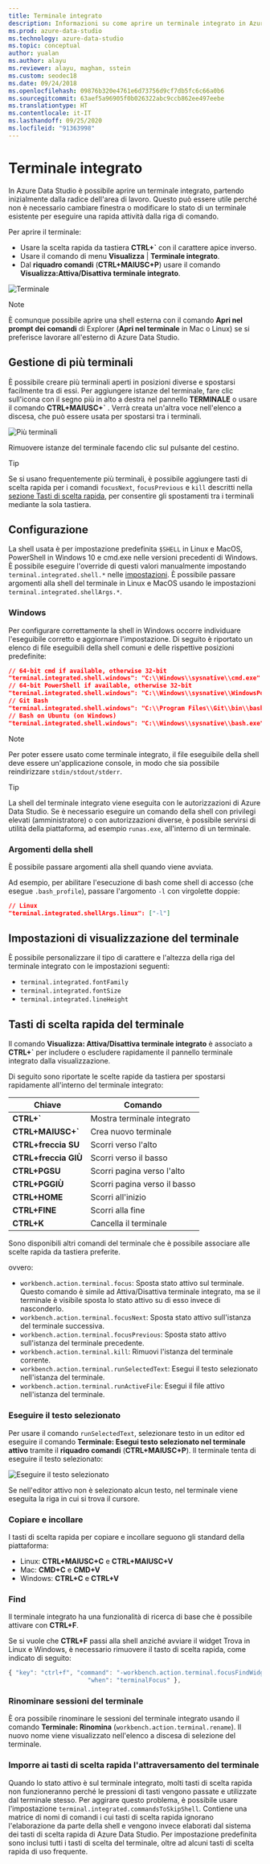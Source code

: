 ```yaml
---
title: Terminale integrato
description: Informazioni su come aprire un terminale integrato in Azure Data Studio. Un terminale integrato può essere più pratico di uno separato.
ms.prod: azure-data-studio
ms.technology: azure-data-studio
ms.topic: conceptual
author: yualan
ms.author: alayu
ms.reviewer: alayu, maghan, sstein
ms.custom: seodec18
ms.date: 09/24/2018
ms.openlocfilehash: 09876b320e4761e6d73756d9cf7db5fc6c66a0b6
ms.sourcegitcommit: 63aef5a96905f0b026322abc9ccb862ee497eebe
ms.translationtype: HT
ms.contentlocale: it-IT
ms.lasthandoff: 09/25/2020
ms.locfileid: "91363998"
---
```

# <a name="integrated-terminal"></a>Terminale integrato

In Azure Data Studio è possibile aprire un terminale integrato, partendo inizialmente dalla radice dell'area di lavoro. Questo può essere utile perché non è necessario cambiare finestra o modificare lo stato di un terminale esistente per eseguire una rapida attività dalla riga di comando.

Per aprire il terminale:

* Usare la scelta rapida da tastiera **CTRL+`** con il carattere apice inverso.
* Usare il comando di menu **Visualizza** | **Terminale integrato**.
* Dal **riquadro comandi** (**CTRL+MAIUSC+P**) usare il comando **Visualizza:Attiva/Disattiva terminale integrato**.

![Terminale](media/integrated-terminal/terminal-screen.png)

> [!NOTE]
> È comunque possibile aprire una shell esterna con il comando **Apri nel prompt dei comandi** di Explorer (**Apri nel terminale** in Mac o Linux) se si preferisce lavorare all'esterno di Azure Data Studio.

## <a name="managing-multiple-terminals"></a>Gestione di più terminali

È possibile creare più terminali aperti in posizioni diverse e spostarsi facilmente tra di essi. Per aggiungere istanze del terminale, fare clic sull'icona con il segno più in alto a destra nel pannello **TERMINALE** o usare il comando **CTRL+MAIUSC+`** . Verrà creata un'altra voce nell'elenco a discesa, che può essere usata per spostarsi tra i terminali.

![Più terminali](media/integrated-terminal/terminal-multiple-instances.png)

Rimuovere istanze del terminale facendo clic sul pulsante del cestino.

> [!TIP]
> Se si usano frequentemente più terminali, è possibile aggiungere tasti di scelta rapida per i comandi `focusNext`, `focusPrevious` e `kill` descritti nella [sezione Tasti di scelta rapida](#key-bindings), per consentire gli spostamenti tra i terminali mediante la sola tastiera.

## <a name="configuration"></a>Configurazione

La shell usata è per impostazione predefinita `$SHELL` in Linux e MacOS, PowerShell in Windows 10 e cmd.exe nelle versioni precedenti di Windows. È possibile eseguire l'override di questi valori manualmente impostando `terminal.integrated.shell.*` nelle [impostazioni](settings.md). È possibile passare argomenti alla shell del terminale in Linux e MacOS usando le impostazioni `terminal.integrated.shellArgs.*`.

### <a name="windows"></a>Windows

Per configurare correttamente la shell in Windows occorre individuare l'eseguibile corretto e aggiornare l'impostazione. Di seguito è riportato un elenco di file eseguibili della shell comuni e delle rispettive posizioni predefinite:

```json
// 64-bit cmd if available, otherwise 32-bit
"terminal.integrated.shell.windows": "C:\\Windows\\sysnative\\cmd.exe"
// 64-bit PowerShell if available, otherwise 32-bit
"terminal.integrated.shell.windows": "C:\\Windows\\sysnative\\WindowsPowerShell\\v1.0\\powershell.exe"
// Git Bash
"terminal.integrated.shell.windows": "C:\\Program Files\\Git\\bin\\bash.exe"
// Bash on Ubuntu (on Windows)
"terminal.integrated.shell.windows": "C:\\Windows\\sysnative\\bash.exe"
```

> [!NOTE]
> Per poter essere usato come terminale integrato, il file eseguibile della shell deve essere un'applicazione console, in modo che sia possibile reindirizzare `stdin/stdout/stderr`.

> [!TIP]
> La shell del terminale integrato viene eseguita con le autorizzazioni di Azure Data Studio. Se è necessario eseguire un comando della shell con privilegi elevati (amministratore) o con autorizzazioni diverse, è possibile servirsi di utilità della piattaforma, ad esempio `runas.exe`, all'interno di un terminale.

### <a name="shell-arguments"></a>Argomenti della shell

È possibile passare argomenti alla shell quando viene avviata.

Ad esempio, per abilitare l'esecuzione di bash come shell di accesso (che esegue `.bash_profile`), passare l'argomento `-l` con virgolette doppie:

```json
// Linux
"terminal.integrated.shellArgs.linux": ["-l"]
```

## <a name="terminal-display-settings"></a>Impostazioni di visualizzazione del terminale

È possibile personalizzare il tipo di carattere e l'altezza della riga del terminale integrato con le impostazioni seguenti:

* `terminal.integrated.fontFamily`
* `terminal.integrated.fontSize`
* `terminal.integrated.lineHeight`

## <a name="terminal-key-bindings"></a><a id="key-bindings"></a>Tasti di scelta rapida del terminale

Il comando **Visualizza: Attiva/Disattiva terminale integrato** è associato a **CTRL+`** per includere o escludere rapidamente il pannello terminale integrato dalla visualizzazione.

Di seguito sono riportate le scelte rapide da tastiera per spostarsi rapidamente all'interno del terminale integrato:

|Chiave|Comando|  
|---|---|  
|**CTRL+\`**|Mostra terminale integrato|  
|**CTRL+MAIUSC+\`**|Crea nuovo terminale|  
|**CTRL+freccia SU**|Scorri verso l'alto|  
|**CTRL+freccia GIÙ**|Scorri verso il basso|  
|**CTRL+PGSU**|Scorri pagina verso l'alto|  
|**CTRL+PGGIÙ**|Scorri pagina verso il basso|  
|**CTRL+HOME**|Scorri all'inizio|  
|**CTRL+FINE**|Scorri alla fine|  
|**CTRL+K**|Cancella il terminale|  

Sono disponibili altri comandi del terminale che è possibile associare alle scelte rapida da tastiera preferite.

ovvero:

* `workbench.action.terminal.focus`: Sposta stato attivo sul terminale. Questo comando è simile ad Attiva/Disattiva terminale integrato, ma se il terminale è visibile sposta lo stato attivo su di esso invece di nasconderlo.
* `workbench.action.terminal.focusNext`: Sposta stato attivo sull'istanza del terminale successiva.
* `workbench.action.terminal.focusPrevious`: Sposta stato attivo sull'istanza del terminale precedente.
* `workbench.action.terminal.kill`: Rimuovi l'istanza del terminale corrente.
* `workbench.action.terminal.runSelectedText`: Esegui il testo selezionato nell'istanza del terminale.
* `workbench.action.terminal.runActiveFile`: Esegui il file attivo nell'istanza del terminale.

### <a name="run-selected-text"></a>Eseguire il testo selezionato

Per usare il comando `runSelectedText`, selezionare testo in un editor ed eseguire il comando **Terminale: Esegui testo selezionato nel terminale attivo** tramite il **riquadro comandi** (**CTRL+MAIUSC+P**). Il terminale tenta di eseguire il testo selezionato:

![Eseguire il testo selezionato](media/integrated-terminal/terminal_run_selected.png)

Se nell'editor attivo non è selezionato alcun testo, nel terminale viene eseguita la riga in cui si trova il cursore.

### <a name="copy--paste"></a>Copiare e incollare

I tasti di scelta rapida per copiare e incollare seguono gli standard della piattaforma:

* Linux: **CTRL+MAIUSC+C** e **CTRL+MAIUSC+V**
* Mac: **CMD+C** e **CMD+V**
* Windows: **CTRL+C** e **CTRL+V**

### <a name="find"></a>Find

Il terminale integrato ha una funzionalità di ricerca di base che è possibile attivare con **CTRL+F**.

Se si vuole che **CTRL+F** passi alla shell anziché avviare il widget Trova in Linux e Windows, è necessario rimuovere il tasto di scelta rapida, come indicato di seguito:

```js
{ "key": "ctrl+f", "command": "-workbench.action.terminal.focusFindWidget",
                      "when": "terminalFocus" },
```

### <a name="rename-terminal-sessions"></a>Rinominare sessioni del terminale

È ora possibile rinominare le sessioni del terminale integrato usando il comando **Terminale: Rinomina** (`workbench.action.terminal.rename`). Il nuovo nome viene visualizzato nell'elenco a discesa di selezione del terminale.

### <a name="forcing-key-bindings-to-pass-through-the-terminal"></a>Imporre ai tasti di scelta rapida l'attraversamento del terminale

Quando lo stato attivo è sul terminale integrato, molti tasti di scelta rapida non funzioneranno perché le pressioni di tasti vengono passate e utilizzate dal terminale stesso. Per aggirare questo problema, è possibile usare l'impostazione `terminal.integrated.commandsToSkipShell`. Contiene una matrice di nomi di comandi i cui tasti di scelta rapida ignorano l'elaborazione da parte della shell e vengono invece elaborati dal sistema dei tasti di scelta rapida di Azure Data Studio. Per impostazione predefinita sono inclusi tutti i tasti di scelta del terminale, oltre ad alcuni tasti di scelta rapida di uso frequente.

